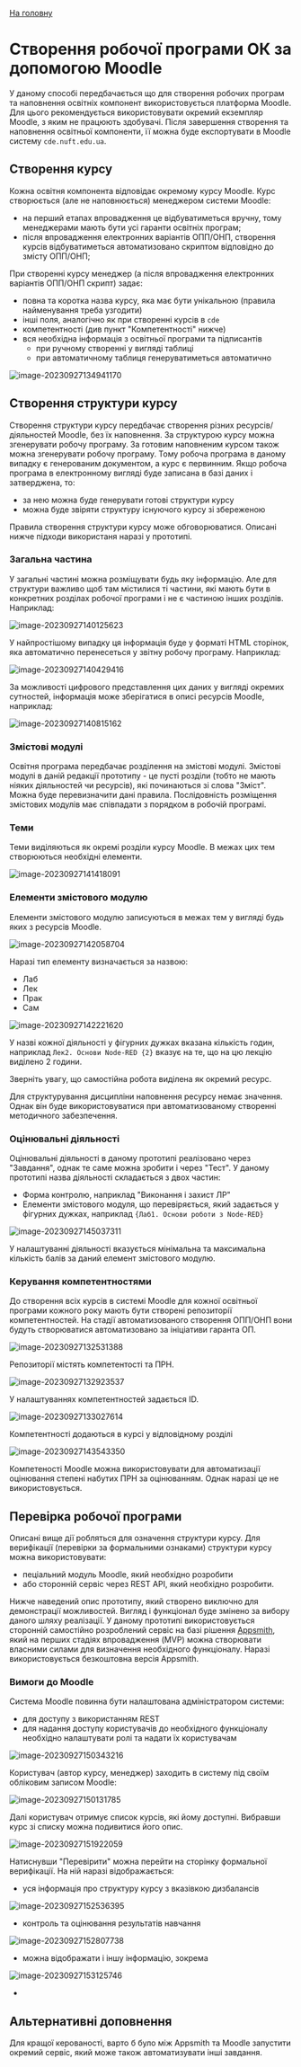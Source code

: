 [На головну](README.md)

# Створення робочої програми ОК за допомогою Moodle

У даному способі передбачається що для створення робочих програм та наповнення освітніх компонент використовується платформа Moodle. Для цього рекомендується використовувати окремий екземпляр Moodle, з яким не працюють здобувачі. Після завершення створення та наповнення освітньої компоненти, її можна буде експортувати в Moodle систему `cde.nuft.edu.ua`.   

## Створення курсу

Кожна освітня компонента відповідає окремому курсу Moodle. Курс створюється (але не наповнюється) менеджером системи Moodle:

- на перший етапах впровадження це відбуватиметься вручну, тому менеджерами мають бути усі гаранти освітніх програм;
- після впровадження електронних варіантів ОПП/ОНП, створення курсів відбуватиметься автоматизовано скриптом відповідно до змісту ОПП/ОНП;

При створенні курсу менеджер (а після впровадження електронних варіантів ОПП/ОНП скрипт) задає:

- повна та коротка назва курсу, яка має бути унікальною (правила найменування треба узгодити) 
- інші поля, аналогічно як при створенні курсів в `cde` 
- компетентності (див пункт "Компетентності" нижче)
- вся необхідна інформація з освітньої програми та підписантів
  - при ручному створенні у вигляді таблиці
  - при автоматичному таблиця генеруватиметься автоматично  

![image-20230927134941170](media/image-20230927134941170.png)

## Створення структури курсу 

Створення структури курсу передбачає створення різних ресурсів/діяльностей Moodle, без їх наповнення. За структурою курсу можна згенерувати робочу програму. За готовим наповненим курсом також можна згенерувати робочу програму. Тому робоча програма в даному випадку є генерованим документом, а курс є первинним. Якщо робоча програма в електронному вигляді буде записана в базі даних і затверджена, то:

- за нею можна буде генерувати готові структури курсу
- можна буде звіряти структуру існуючого курсу зі збереженою

Правила створення структури курсу може обговорюватися. Описані нижче підходи використаня наразі у прототипі. 

### Загальна частина

У загальні частині можна розміщувати будь яку інформацію. Але для структури важливо щоб там містилися ті частини, які мають бути в конкретних розділах робочої програми і не є частиною інших розділів. Наприклад:

![image-20230927140125623](media/image-20230927140125623.png)

У найпростішому випадку ця інформація буде у форматі HTML сторінок, яка автоматично перенесеться у звітну робочу програму. Наприклад:

![image-20230927140429416](media/image-20230927140429416.png)

За можливості цифрового представлення цих даних у вигляді окремих сутностей, інформація може зберігатися в описі ресурсів Moodle, наприклад:

![image-20230927140815162](media/image-20230927140815162.png)

### Змістові модулі

Освітня програма передбачає розділення на змістові модулі. Змістові модулі в даній редакції прототипу - це пусті розділи (тобто не мають ніяких діяльностей чи ресурсів), які починаються зі слова "Зміст". Можна буде перевизначити дані правила. Послідовність розміщення змістових модулів має співпадати з порядком в робочій програмі.

### Теми

Теми виділяються як окремі розділи курсу Moodle. В межах цих тем створюються необхідні елементи.

![image-20230927141418091](media/image-20230927141418091.png)

### Елементи змістового модулю

Елементи змістового модулю записуються в межах тем у вигляді будь яких з ресурсів Moodle. 

![image-20230927142058704](media/image-20230927142058704.png)

Наразі тип елементу визначається за назвою:

- Лаб
- Лек
- Прак
- Сам

![image-20230927142221620](media/image-20230927142221620.png)

У назві кожної діяльності у фігурних дужках вказана кількість годин, наприклад `Лек2. Основи Node-RED {2}` вказує на те, що на цю лекцію виділено 2 години. 

Зверніть увагу, що самостійна робота виділена як окремий ресурс. 

Для структурування дисципліни наповнення ресурсу немає значення. Однак він буде використовуватися при автоматизованому створенні методичного  забезпечення.

### Оцінювальні діяльності

Оцінювальні діяльності в даному прототипі реалізовано через "Завдання", однак те саме можна зробити і через "Тест". У даному прототипі назва діяльності складається з двох частин:

- Форма контролю, наприклад "Виконання і захист ЛР"
- Елементи змістового модуля, що перевіряється, який задається у фігурних дужках, наприклад   `{Лаб1. Основи роботи з Node-RED}` 

![image-20230927145037311](media/image-20230927145037311.png)

У налаштуванні діяльності вказується мінімальна та максимальна кількість балів за даний елемент змістового модулю.

### Керування компетентностями

До створення всіх курсів в системі Moodle для кожної освітньої програми кожного року мають бути створені репозиторії компетентностей. На стадії автоматизованого створення ОПП/ОНП вони будуть створюватися автоматизовано за ініціативи гаранта ОП. 

![image-20230927132531388](media/image-20230927132531388.png)

Репозиторії містять компетентості та ПРН.

![image-20230927132923537](media/image-20230927132923537.png)

У налаштуваннях компетентностей задається ID.

![image-20230927133027614](media/image-20230927133027614.png)

Компетентності додаються в курсі у відповідному розділі

![image-20230927143543350](media/image-20230927143543350.png)

Компетеності Moodle можна використовувати для автоматизації оцінювання степені набутих ПРН за оцінюванням. Однак наразі це не використовується.

## Перевірка робочої програми

Описані вище дії робляться для означення структури курсу. Для верифікації (перевірки за формальними ознаками) структури курсу можна використовувати:

- пеціальний модуль Moodle, який необхідно розробити 
- або сторонній сервіс через REST API, який необхідно розробити. 

Нижче наведений опис прототипу, який створено виключно для демонстрації можливостей. Вигляд і функціонал буде змінено за вибору даного шляху реалізації. У даному прототипі використовується сторонній самостійно розроблений сервіс на базі рішення [Appsmith](https://www.appsmith.com/), який на перших стадіях впровадження (MVP) можна створювати власними силами для визначення необхідного функціоналу. Наразі використовується безкоштовна версія Appsmith.

### Вимоги до Moodle

Система Moodle повинна бути налаштована адміністратором системи:

- для доступу з використанням REST
- для надання доступу користувачів до необхідного функціоналу необхідно налаштувати ролі та надати їх користувачам

![image-20230927150343216](media/image-20230927150343216.png)

Користувач (автор курсу, менеджер) заходить в систему під своїм обліковим записом Moodle:

![image-20230927150131785](media/image-20230927150131785.png)    

Далі користувач отримує список курсів, які йому доступні. Вибравши курс зі списку можна подивитися його опис. 

![image-20230927151922059](media/image-20230927151922059.png)

Натиснувши "Перевірити" можна перейти на сторінку формальної верифікації. На ній наразі відображається:

- уся інформація про структуру курсу з вказівкою дизбалансів 

![image-20230927152536395](media/image-20230927152536395.png) 

- контроль та оцінювання результатів навчання

![image-20230927152807738](media/image-20230927152807738.png)

- можна відображати і іншу інформацію, зокрема

![image-20230927153125746](media/image-20230927153125746.png)

- 

## Альтернативні доповнення

Для кращої керованості, варто б було між Appsmith та Moodle запустити окремий сервіс, який може також автоматизувати інші завдання.
